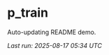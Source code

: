# p_train

Auto-updating README demo.

<!--START_SECTION:status-->
_Last run: 2025-08-17 05:34 UTC_
<!--END_SECTION:status-->



